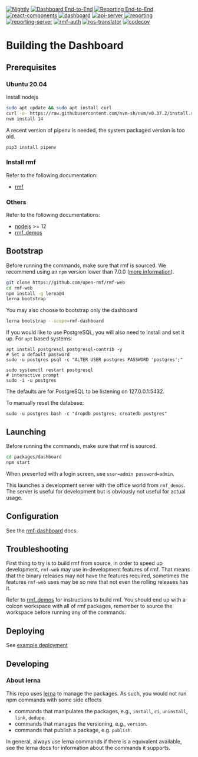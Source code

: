 [![Nightly](https://github.com/open-rmf/rmf-web/actions/workflows/nightly.yml/badge.svg)](https://github.com/open-rmf/rmf-web/actions/workflows/nightly.yml) [![Dashboard End-to-End](https://github.com/open-rmf/rmf-web/actions/workflows/dashboard-e2e.yml/badge.svg)](https://github.com/open-rmf/rmf-web/actions/workflows/dashboard-e2e.yml) [![Reporting End-to-End](https://github.com/open-rmf/rmf-web/actions/workflows/reporting-e2e.yml/badge.svg)](https://github.com/open-rmf/rmf-web/actions/workflows/reporting-e2e.yml) [![react-components](https://github.com/open-rmf/rmf-web/workflows/react-components/badge.svg)](https://github.com/open-rmf/rmf-web/actions?query=workflow%3Areact-components+branch%3Amain) [![dashboard](https://github.com/open-rmf/rmf-web/workflows/dashboard/badge.svg)](https://github.com/open-rmf/rmf-web/actions?query=workflow%3Adashboard+branch%3Amain) [![api-server](https://github.com/open-rmf/rmf-web/workflows/api-server/badge.svg)](https://github.com/open-rmf/rmf-web/actions?query=workflow%3Aapi-server+branch%3Amain) [![reporting](https://github.com/open-rmf/rmf-web/actions/workflows/reporting.yml/badge.svg)](https://github.com/open-rmf/rmf-web/actions/workflows/reporting.yml) [![reporting-server](https://github.com/open-rmf/rmf-web/actions/workflows/reporting-server.yml/badge.svg)](https://github.com/open-rmf/rmf-web/actions/workflows/reporting-server.yml) [![rmf-auth](https://github.com/open-rmf/rmf-web/actions/workflows/rmf-auth.yml/badge.svg)](https://github.com/open-rmf/rmf-web/actions/workflows/rmf-auth.yml) [![ros-translator](https://github.com/open-rmf/rmf-web/actions/workflows/ros-translator.yml/badge.svg)](https://github.com/open-rmf/rmf-web/actions/workflows/ros-translator.yml) [![codecov](https://codecov.io/gh/open-rmf/rmf-web/branch/main/graph/badge.svg)](https://codecov.io/gh/open-rmf/rmf-web)

# Building the Dashboard

## Prerequisites

### Ubuntu 20.04

Install nodejs
```bash
sudo apt update && sudo apt install curl
curl -o- https://raw.githubusercontent.com/nvm-sh/nvm/v0.37.2/install.sh | bash
nvm install 14
```

A recent version of pipenv is needed, the system packaged version is too old.
```bash
pip3 install pipenv
```

### Install rmf

Refer to the following documentation:

* [rmf](https://github.com/open-rmf/rmf)

### Others

Refer to the following documentations:

* [nodejs](https://nodejs.org/en/download/package-manager/) >= 12
* [rmf_demos](https://github.com/open-rmf/rmf_demos)

## Bootstrap

Before running the commands, make sure that rmf is sourced. We recommend using an `npm` version lower than 7.0.0 ([more information](https://github.com/open-rmf/rmf-web/issues/232)).
```bash
git clone https://github.com/open-rmf/rmf-web
cd rmf-web
npm install -g lerna@4
lerna bootstrap
```

You may also choose to bootstrap only the dashboard
```bash
lerna bootstrap --scope=rmf-dashboard
```

If you would like to use PostgreSQL, you will also need to install and set it up. For `apt` based systems:
```
apt install postgresql postgresql-contrib -y
# Set a default password
sudo -u postgres psql -c "ALTER USER postgres PASSWORD 'postgres';"

sudo systemctl restart postgresql
# interactive prompt
sudo -i -u postgres
```
The defaults are for PostgreSQL to be listening on 127.0.0.1:5432.

To manually reset the database:
```
sudo -u postgres bash -c "dropdb postgres; createdb postgres"
```

## Launching

Before running the commands, make sure that rmf is sourced.
```bash
cd packages/dashboard
npm start
```
When presented with a login screen, use `user=admin password=admin`.

This launches a development server with the office world from `rmf_demos`. The server is useful for development but is obviously not useful for actual usage.

## Configuration

See the [rmf-dashboard](packages/dashboard/README.md#configuration) docs.

## Troubleshooting
First thing to try is to build rmf from source, in order to speed up development, `rmf-web` may use in-development features of rmf. That means that the binary releases may not have the features required, sometimes the features `rmf-web` uses may be so new that not even the rolling releases has it.

Refer to [rmf_demos](https://github.com/open-rmf/rmf_demos) for instructions to build rmf. You should end up with a colcon workspace with all of rmf packages, remember to source the workspace before running any of the commands.

## Deploying

See [example deployment](example-deployment/README.md)

## Developing

### About lerna

This repo uses [lerna](https://github.com/lerna/lerna) to manage the packages. As such, you would not run npm commands with some side effects

  * commands that manipulates the packages, e.g., `install`, `ci`, `uninstall`, `link`, `dedupe`.
  * commands that manages the versioning, e.g., `version`.
  * commands that publish a package, e.g. `publish`.

In general, always use lerna commands if there is a equivalent available, see the lerna docs for information about the commands it supports.
